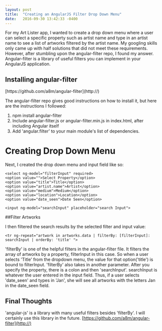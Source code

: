 ```yaml
---
layout: post
title:  "Creating an AngularJS Filter Drop Down Menu"
date:   2016-09-30 13:42:33 -0400
---
```


For my Art Lister app, I wanted to create a drop down menu where a user can select a specific property such as artist name and type in an artist name to see a list of artworks filtered by the artist name. My googling skills only came up with half solutions that did not meet these requirements. However, after stumbling upon the angular-filter repo, I found my answer. Angular-filter is a library of useful filters you can implement in your AngularJS application.

<h2>Installing angular-filter</h2>
[https://github.com/a8m/angular-filter](http://)

The angular-filter repo gives good instructions on how to install it, but here are the instructions I followed:

1. npm install angular-filter
2. Include angular-filter.js or angular-filter.min.js in index.html, after including Angular itself
3. Add 'angular.filter' to your main module's list of dependencies.

# Creating Drop Down Menu

Next, I created the drop down menu and input field like so:

```
<select ng-model="filterInput" required>
<option value="">Select Property</option>
<option value="title">Title</option>
<option value="artist.name">Artist</option>
<option value="medium">Medium</option>
<option value="location">Location</option>
<option value="date_seen">Date Seen</option>

<input ng-model="searchInput" placeholder="search Input">

```
##Filter Artworks

I then filtered the search results by the selected filter and input value:

```
<tr ng-repeat="artwork in artworks.data | filterBy: [filterInput]: searchInput | orderBy: 'title' ">
```

'filterBy' is one of the helpful filters in the angular-filter file. It filters the array of artworks by a property, filterInput in this case. So when a user selects 'Title' from the dropdown menu, the value for that option('title') is bound to filterInput. 'filterBy' also takes in another parameter. After you specify the property, there is a colon and then 'searchInput'. searchInput is whatever the user entered in the input field. Thus, if a user selects 'date_seen' and types in 'Jan', she will see all artworks with the letters Jan in the date_seen field.   

## Final Thoughts

'angular-js' is a library with many useful filters besides 'filterBy'. I will certainly use this library in the future. [https://github.com/a8m/angular-filter](http://)
